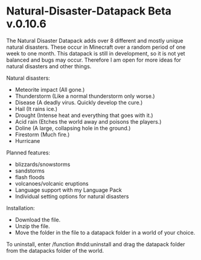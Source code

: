 # Natural-Disaster-Datapack Beta v.0.10.6
The Natural Disaster Datapack adds over 8 different and mostly unique natural disasters. These occur in Minecraft over a random period of one week to one month.
This datapack is still in development, so it is not yet balanced and bugs may occur. Therefore I am open for more ideas for natural disasters and other things.

Natural disasters:
  - Meteorite impact (All gone.)
  - Thunderstorm (Like a normal thunderstorm only worse.)
  - Disease (A deadly virus. Quickly develop the cure.)
  - Hail (It rains ice.)
  - Drought (Intense heat and everything that goes with it.)
  - Acid rain (Etches the world away and poisons the players.)
  - Doline (A large, collapsing hole in the ground.)
  - Firestorm (Much fire.)
  - Hurricane

Planned features:
  - blizzards/snowstorms
  - sandstorms
  - flash floods
  - volcanoes/volcanic eruptions
  - Language support with my Language Pack
  - Individual setting options for natural disasters


 Installation:
  - Download the file.
  - Unzip the file.
  - Move the folder in the file to a datapack folder in a world of your choice.

To uninstall, enter /function #ndd:uninstall and drag the datapack folder from the datapacks folder of the world.
